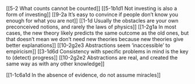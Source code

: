 [[5-2 What counts cannot be counted]]
[[5-1b1d1 Not investing is also a form of investing]]
[[9-2a It’s easy to convince if people don’t know you enough for what you are not]]
[[1-1d Usually the obstacles are your own preconceived notions, and rarely the laws of physics]]
[[1-2g1a In most cases, the new theory likely predicts the same outcome as the old ones, but that doesn’t mean we don’t need new theories because new theories give better explanations]]
[[10-2g2e3 Abstractions seem ‘inaccessible’ to empiricism]]
[[3-1d6d Consistency with specific problems in mind is the key to (detect) progress]]
[[10-2g2e2 Abstractions are real, and created the same way as with any other knowledge]]

[[1-1c6a1d In the absence of evidence, do not assume miracles]]